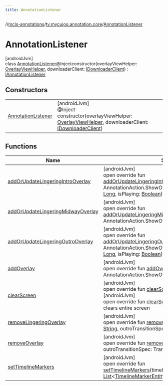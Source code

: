 ```yaml
---
title: AnnotationListener
---
```

//[mcls-annotations](../../../index.html)/[tv.mycujoo.annotation.core](../index.html)/[AnnotationListener](index.html)



# AnnotationListener



[androidJvm]\
class [AnnotationListener](index.html)@Injectconstructor(overlayViewHelper: [OverlayViewHelper](../../tv.mycujoo.annotation.helper/-overlay-view-helper/index.html), downloaderClient: [IDownloaderClient](../../tv.mycujoo.annotation.helper/-i-downloader-client/index.html)) : [IAnnotationListener](../-i-annotation-listener/index.html)



## Constructors


| | |
|---|---|
| [AnnotationListener](-annotation-listener.html) | [androidJvm]<br>@Inject<br>constructor(overlayViewHelper: [OverlayViewHelper](../../tv.mycujoo.annotation.helper/-overlay-view-helper/index.html), downloaderClient: [IDownloaderClient](../../tv.mycujoo.annotation.helper/-i-downloader-client/index.html)) |


## Functions


| Name | Summary |
|---|---|
| [addOrUpdateLingeringIntroOverlay](add-or-update-lingering-intro-overlay.html) | [androidJvm]<br>open override fun [addOrUpdateLingeringIntroOverlay](add-or-update-lingering-intro-overlay.html)(showOverlayAction: AnnotationAction.ShowOverlayAction, animationPosition: [Long](https://kotlinlang.org/api/latest/jvm/stdlib/kotlin/-long/index.html), isPlaying: [Boolean](https://kotlinlang.org/api/latest/jvm/stdlib/kotlin/-boolean/index.html)) |
| [addOrUpdateLingeringMidwayOverlay](add-or-update-lingering-midway-overlay.html) | [androidJvm]<br>open override fun [addOrUpdateLingeringMidwayOverlay](add-or-update-lingering-midway-overlay.html)(showOverlayAction: AnnotationAction.ShowOverlayAction) |
| [addOrUpdateLingeringOutroOverlay](add-or-update-lingering-outro-overlay.html) | [androidJvm]<br>open override fun [addOrUpdateLingeringOutroOverlay](add-or-update-lingering-outro-overlay.html)(showOverlayAction: AnnotationAction.ShowOverlayAction, animationPosition: [Long](https://kotlinlang.org/api/latest/jvm/stdlib/kotlin/-long/index.html), isPlaying: [Boolean](https://kotlinlang.org/api/latest/jvm/stdlib/kotlin/-boolean/index.html)) |
| [addOverlay](add-overlay.html) | [androidJvm]<br>open override fun [addOverlay](add-overlay.html)(showOverlayAction: AnnotationAction.ShowOverlayAction) |
| [clearScreen](clear-screen.html) | [androidJvm]<br>open override fun [clearScreen](clear-screen.html)()<br>[androidJvm]<br>open override fun [clearScreen](clear-screen.html)(idList: [List](https://kotlinlang.org/api/latest/jvm/stdlib/kotlin.collections/-list/index.html)&lt;[String](https://kotlinlang.org/api/latest/jvm/stdlib/kotlin/-string/index.html)&gt;)<br>clears entire screen |
| [removeLingeringOverlay](remove-lingering-overlay.html) | [androidJvm]<br>open override fun [removeLingeringOverlay](remove-lingering-overlay.html)(customId: [String](https://kotlinlang.org/api/latest/jvm/stdlib/kotlin/-string/index.html), outroTransitionSpec: TransitionSpec?) |
| [removeOverlay](remove-overlay.html) | [androidJvm]<br>open override fun [removeOverlay](remove-overlay.html)(customId: [String](https://kotlinlang.org/api/latest/jvm/stdlib/kotlin/-string/index.html), outroTransitionSpec: TransitionSpec?) |
| [setTimelineMarkers](set-timeline-markers.html) | [androidJvm]<br>open override fun [setTimelineMarkers](set-timeline-markers.html)(timelineMarkerEntityList: [List](https://kotlinlang.org/api/latest/jvm/stdlib/kotlin.collections/-list/index.html)&lt;[TimelineMarkerEntity](../../tv.mycujoo.annotation.domain.entity/-timeline-marker-entity/index.html)&gt;) |

